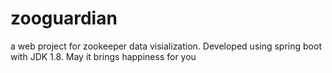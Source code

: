 # zooguardian
a web project for zookeeper data visialization. Developed using spring boot with JDK 1.8. May it brings happiness for you
